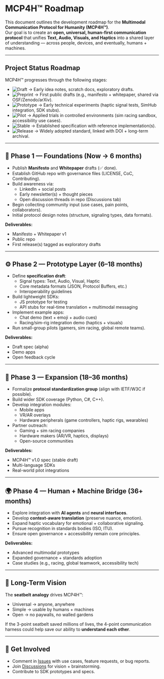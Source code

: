 # MCP4H™ Roadmap

This document outlines the development roadmap for the **Multimodal Communication Protocol for Humanity (MCP4H™)**.  
Our goal is to create an **open, universal, human-first communication protocol** that unifies **Text, Audio, Visuals, and Haptics** into a shared layer of understanding — across people, devices, and eventually, humans + machines.  

---

## Project Status Roadmap

MCP4H™ progresses through the following stages:

- ![Draft](https://img.shields.io/badge/Status-Draft-lightgrey) → Early idea notes, scratch docs, exploratory drafts.  
- ![Preprint](https://img.shields.io/badge/Status-Preprint-blue) → First public drafts (e.g., manifesto + whitepaper, shared via OSF/Zenodo/arXiv).  
- ![Prototype](https://img.shields.io/badge/Status-Prototype-orange) → Early technical experiments (haptic signal tests, SimHub integration, SDK stubs).  
- ![Pilot](https://img.shields.io/badge/Status-Pilot-yellowgreen) → Applied trials in controlled environments (sim racing sandbox, accessibility use cases).  
- ![Stable](https://img.shields.io/badge/Status-Stable-brightgreen) → Established specification with reference implementation(s).  
- ![Release](https://img.shields.io/badge/Status-Release-green) → Widely adopted standard, linked with DOI + long-term archival.  

---

## 🌱 Phase 1 — Foundations (Now → 6 months)
- Publish **Manifesto** and **Whitepaper** drafts (✅ done).
- Establish GitHub repo with governance files (LICENSE, CoC, Contributing).
- Build awareness via:
  - LinkedIn + social posts
  - Early newsletter(s) + thought pieces
  - Open discussion threads in repo (Discussions tab)
- Begin collecting community input (use cases, pain points, collaborators).
- Initial protocol design notes (structure, signaling types, data formats).

**Deliverables:**
- Manifesto + Whitepaper v1
- Public repo
- First release(s) tagged as exploratory drafts

---

## ⚙️ Phase 2 — Prototype Layer (6–18 months)
- Define **specification draft**:
  - Signal types: Text, Audio, Visual, Haptic
  - Core metadata formats (JSON, Protocol Buffers, etc.)
  - Interoperability guidelines
- Build lightweight SDKs:
  - JS prototype for testing
  - API stubs for real-time translation + multimodal messaging
- Implement example apps:
  - Chat demo (text + emoji + audio cues)
  - Racing/sim-rig integration demo (haptics + visuals)
- Run small-group pilots (gamers, sim racing, global remote teams).

**Deliverables:**
- Draft spec (alpha)
- Demo apps
- Open feedback cycle

---

## 🚀 Phase 3 — Expansion (18–36 months)
- Formalize **protocol standardization group** (align with IETF/W3C if possible).
- Build wider SDK coverage (Python, C#, C++).
- Develop integration modules:
  - Mobile apps
  - VR/AR overlays
  - Hardware peripherals (game controllers, haptic rigs, wearables)
- Partner outreach:
  - Gaming + sim racing companies
  - Hardware makers (AR/VR, haptics, displays)
  - Open-source communities

**Deliverables:**
- MCP4H™ v1.0 spec (stable draft)
- Multi-language SDKs
- Real-world pilot integrations

---

## 🌍 Phase 4 — Human + Machine Bridge (36+ months)
- Explore integration with **AI agents** and **neural interfaces**.
- Develop **context-aware translation** (preserve nuance, emotion).
- Expand haptic vocabulary for emotional + collaborative signaling.
- Pursue recognition in standards bodies (ISO, ITU).
- Ensure open governance + accessibility remain core principles.

**Deliverables:**
- Advanced multimodal prototypes
- Expanded governance + standards adoption
- Case studies (e.g., racing, global teamwork, accessibility tech)

---

## 🏁 Long-Term Vision
The **seatbelt analogy** drives MCP4H™:
- Universal → anyone, anywhere
- Simple → usable by humans + machines
- Open → no paywalls, no walled gardens

If the 3-point seatbelt saved millions of lives, the 4-point communication harness could help save our ability to **understand each other**.

---

## 🤝 Get Involved
- Comment in [Issues](../../issues) with use cases, feature requests, or bug reports.
- Join [Discussions](../../discussions) for vision + brainstorming.
- Contribute to SDK prototypes and specs.
